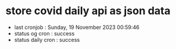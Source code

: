 # store covid daily api as json data

- last cronjob : Sunday, 19 November 2023 00:59:46
- status og cron : success
- status daily cron : success
      
      